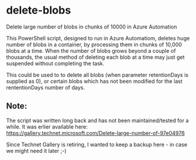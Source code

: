 # delete-blobs
Delete large number of blobs in chunks of 10000 in Azure Automation

This PowerShell script, designed to run in Azure Automatiom, deletes huge number of blobs in a container, by processing them in chunks of 10,000 blobs at a time. When the  number of blobs grows beyond a couple of thousands, the usual method of deleting each blob at a time may just get suspended without completing the task.

This could be used to to delete all blobs (when parameter retentionDays is supplied as 0), or certain blobs which has not been modified for the last rententionDays number of days.


## Note: 
The script was written long back and has not been maintained/tested for a while. 
It was erlier available here: https://gallery.technet.microsoft.com/Delete-large-number-of-97e04976

Since Technet Gallery is retiring, I wanted to keep a backup here - in case we might need it later ;-)